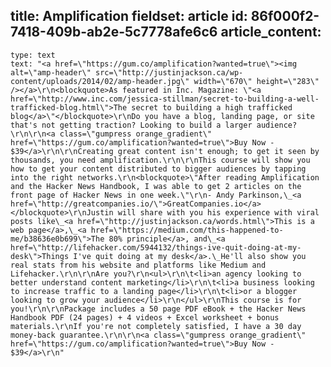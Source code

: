 title: Amplification
fieldset: article
id: 86f000f2-7418-409b-ab2e-5c7778afe6c6
article_content:
  -
    type: text
    text: "<a href=\"https://gum.co/amplification?wanted=true\"><img alt=\"amp-header\" src=\"http://justinjackson.ca/wp-content/uploads/2014/02/amp-header.jpg\" width=\"670\" height=\"283\" /></a>\r\n<blockquote>As featured in Inc. Magazine: \"<a href=\"http://www.inc.com/jessica-stillman/secret-to-building-a-well-trafficked-blog.html\">The secret to building a high trafficked blog</a>\"</blockquote>\r\nDo you have a blog, landing page, or site that's not getting traction? Looking to build a larger audience?\r\n\r\n<a class=\"gumpress orange_gradient\" href=\"https://gum.co/amplification?wanted=true\">Buy Now - $39</a>\r\n\r\nCreating great content isn't enough; to get it seen by thousands, you need amplification.\r\n\r\nThis course will show you how to get your content distributed to bigger audiences by tapping into the right networks.\r\n<blockquote>\"After reading Amplification and the Hacker News Handbook, I was able to get 2 articles on the front page of Hacker News in one week.\"\r\n- Andy Parkinson,\_<a href=\"http://greatcompanies.io/\">GreatCompanies.io</a></blockquote>\r\nJustin will share with you his experience with viral posts like\_<a href=\"http://justinjackson.ca/words.html\">This is a web page</a>,\_<a href=\"https://medium.com/this-happened-to-me/b38636e0b699\">The 80% principle</a>, and\_<a href=\"http://lifehacker.com/5944132/things-ive-quit-doing-at-my-desk\">Things I've quit doing at my desk</a>.\_He'll also show you real stats from his website and platforms like Medium and Lifehacker.\r\n\r\nAre you?\r\n<ul>\r\n\t<li>an agency looking to better understand content marketing</li>\r\n\t<li>a business looking to increase traffic to a landing page</li>\r\n\t<li>or a blogger looking to grow your audience</li>\r\n</ul>\r\nThis course is for you!\r\n\r\nPackage includes a 50 page PDF eBook + the Hacker News Handbook PDF (24 pages) + 4 videos + Excel worksheet + bonus materials.\r\nIf you're not completely satisfied, I have a 30 day money-back guarantee.\r\n\r\n<a class=\"gumpress orange_gradient\" href=\"https://gum.co/amplification?wanted=true\">Buy Now - $39</a>\r\n"
